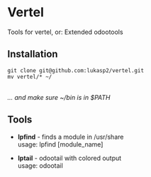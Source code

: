 # Vertel
Tools for vertel, or: Extended odootools

## Installation
```
git clone git@github.com:lukasp2/vertel.git
mv vertel/* ~/
```
\
*... and make sure ~/bin is in $PATH*

## Tools
* **lpfind** - finds a module in /usr/share \
usage: lpfind \[module_name\]

* **lptail** - odootail with colored output \
usage: odootail
